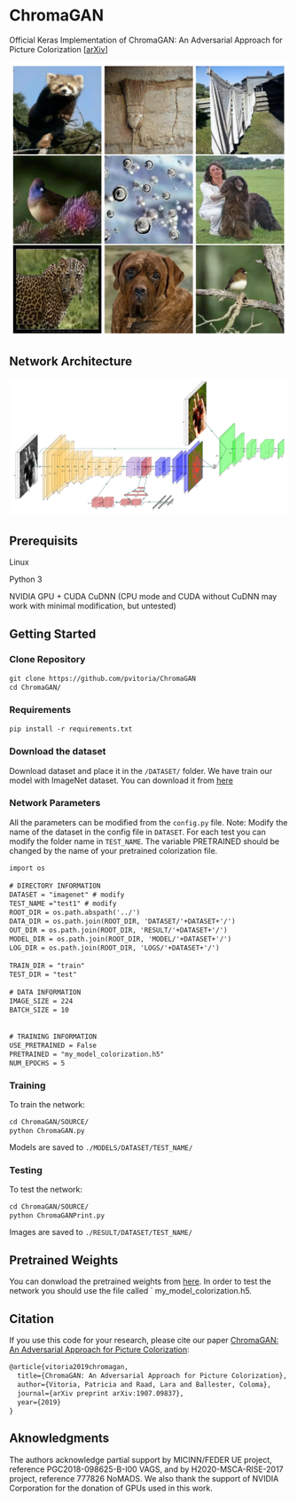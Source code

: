 # ChromaGAN
Official Keras Implementation of ChromaGAN: An Adversarial Approach for Picture Colorization [<a href="https://arxiv.org/pdf/1907.09837.pdf">arXiv</a>]


<p align="center">
  <img width="600" src="Figures/Results.png?raw=true">
</p>


## Network Architecture
[<img width="900" src="Figures/ColorizationModel.png?raw=true">](Figures/ColorizationModel.png?raw=true)



## Prerequisits 
Linux 

Python 3

NVIDIA GPU + CUDA CuDNN (CPU mode and CUDA without CuDNN may work with minimal modification, but untested)

## Getting Started


### Clone Repository
```
git clone https://github.com/pvitoria/ChromaGAN
cd ChromaGAN/
```

### Requirements
```
pip install -r requirements.txt
```

### Download the dataset
Download dataset and place it in the `/DATASET/` folder.
We have train our model with ImageNet dataset.
You can download it from <a href="http://image-net.org/download"> here </a> 


### Network Parameters
All the parameters can be modified from the `config.py` file. 
Note: Modify the name of the dataset in the config file in `DATASET`. For each test you can modify the folder name in `TEST_NAME`. The variable PRETRAINED should be changed by the name of your pretrained colorization file.
```
import os

# DIRECTORY INFORMATION
DATASET = "imagenet" # modify
TEST_NAME ="test1" # modify
ROOT_DIR = os.path.abspath('../')
DATA_DIR = os.path.join(ROOT_DIR, 'DATASET/'+DATASET+'/')
OUT_DIR = os.path.join(ROOT_DIR, 'RESULT/'+DATASET+'/')
MODEL_DIR = os.path.join(ROOT_DIR, 'MODEL/'+DATASET+'/')
LOG_DIR = os.path.join(ROOT_DIR, 'LOGS/'+DATASET+'/')

TRAIN_DIR = "train"
TEST_DIR = "test"

# DATA INFORMATION
IMAGE_SIZE = 224
BATCH_SIZE = 10


# TRAINING INFORMATION
USE_PRETRAINED = False
PRETRAINED = "my_model_colorization.h5" 
NUM_EPOCHS = 5
  ```

### Training
To train the network:
```
cd ChromaGAN/SOURCE/
python ChromaGAN.py
  ```
Models are saved to `./MODELS/DATASET/TEST_NAME/` 



  ### Testing
To test the network:
```
cd ChromaGAN/SOURCE/
python ChromaGANPrint.py
```
Images are saved to `./RESULT/DATASET/TEST_NAME/` 

## Pretrained Weights

You can donwload the pretrained weights from <a href="https://drive.google.com/drive/folders/12s4rbLmnjW4e8MmESbfRStGbrjOrahlW?usp=sharing">here</a>.
In order to test the network you should use the file called ` my_model_colorization.h5. 
    
## Citation
If you use this code for your research, please cite our paper <a href="https://arxiv.org/pdf/1907.09837.pdf"> ChromaGAN: An Adversarial Approach for Picture Colorization</a>:

```
@article{vitoria2019chromagan,
  title={ChromaGAN: An Adversarial Approach for Picture Colorization},
  author={Vitoria, Patricia and Raad, Lara and Ballester, Coloma},
  journal={arXiv preprint arXiv:1907.09837},
  year={2019}
}
```
## Aknowledgments 

The authors acknowledge partial support by MICINN/FEDER UE project, reference PGC2018-098625-B-I00 VAGS, and by H2020-MSCA-RISE-2017 project, reference 777826 NoMADS. We also thank the support of NVIDIA Corporation for the donation of GPUs used in this work.
